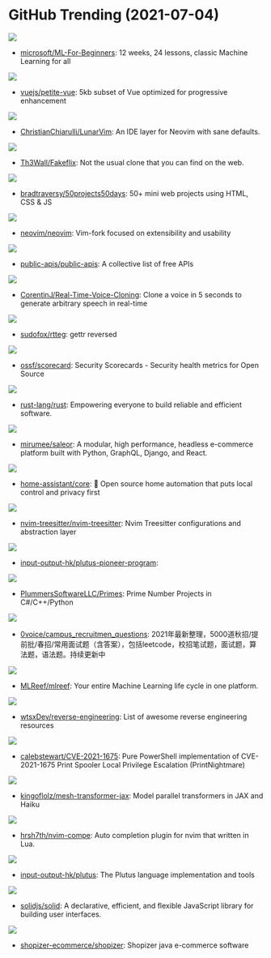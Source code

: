# GitHub Trending (2021-07-04)

![](https://img.shields.io/badge/Jupyter%20Notebook-New%202-green?style=flat-square&logo=appveyor)
- [microsoft/ML-For-Beginners](https://github.com/microsoft/ML-For-Beginners): 12 weeks, 24 lessons, classic Machine Learning for all

![](https://img.shields.io/badge/TypeScript-New%20544-green?style=flat-square&logo=appveyor)
- [vuejs/petite-vue](https://github.com/vuejs/petite-vue): 5kb subset of Vue optimized for progressive enhancement

![](https://img.shields.io/badge/Lua-New%2030-green?style=flat-square&logo=appveyor)
- [ChristianChiarulli/LunarVim](https://github.com/ChristianChiarulli/LunarVim): An IDE layer for Neovim with sane defaults.

![](https://img.shields.io/badge/JavaScript-New%20467-green?style=flat-square&logo=appveyor)
- [Th3Wall/Fakeflix](https://github.com/Th3Wall/Fakeflix): Not the usual clone that you can find on the web.

![](https://img.shields.io/badge/CSS-New%20293-green?style=flat-square&logo=appveyor)
- [bradtraversy/50projects50days](https://github.com/bradtraversy/50projects50days): 50+ mini web projects using HTML, CSS & JS

![](https://img.shields.io/badge/Vim%20script-New%20183-green?style=flat-square&logo=appveyor)
- [neovim/neovim](https://github.com/neovim/neovim): Vim-fork focused on extensibility and usability

![](https://img.shields.io/badge/Python-New%20679-green?style=flat-square&logo=appveyor)
- [public-apis/public-apis](https://github.com/public-apis/public-apis): A collective list of free APIs

![](https://img.shields.io/badge/Python-New%20938-green?style=flat-square&logo=appveyor)
- [CorentinJ/Real-Time-Voice-Cloning](https://github.com/CorentinJ/Real-Time-Voice-Cloning): Clone a voice in 5 seconds to generate arbitrary speech in real-time

![](https://img.shields.io/badge/JavaScript-New%208-green?style=flat-square&logo=appveyor)
- [sudofox/rtteg](https://github.com/sudofox/rtteg): gettr reversed

![](https://img.shields.io/badge/Go-New%20327-green?style=flat-square&logo=appveyor)
- [ossf/scorecard](https://github.com/ossf/scorecard): Security Scorecards - Security health metrics for Open Source

![](https://img.shields.io/badge/Rust-New%20134-green?style=flat-square&logo=appveyor)
- [rust-lang/rust](https://github.com/rust-lang/rust): Empowering everyone to build reliable and efficient software.

![](https://img.shields.io/badge/Python-New%20454-green?style=flat-square&logo=appveyor)
- [mirumee/saleor](https://github.com/mirumee/saleor): A modular, high performance, headless e-commerce platform built with Python, GraphQL, Django, and React.

![](https://img.shields.io/badge/Python-New%2016-green?style=flat-square&logo=appveyor)
- [home-assistant/core](https://github.com/home-assistant/core): 🏡 Open source home automation that puts local control and privacy first

![](https://img.shields.io/badge/Scheme-New%2020-green?style=flat-square&logo=appveyor)
- [nvim-treesitter/nvim-treesitter](https://github.com/nvim-treesitter/nvim-treesitter): Nvim Treesitter configurations and abstraction layer

![](https://img.shields.io/badge/Haskell-New%2096-green?style=flat-square&logo=appveyor)
- [input-output-hk/plutus-pioneer-program](https://github.com/input-output-hk/plutus-pioneer-program): 

![](https://img.shields.io/badge/C-New%2081-green?style=flat-square&logo=appveyor)
- [PlummersSoftwareLLC/Primes](https://github.com/PlummersSoftwareLLC/Primes): Prime Number Projects in C#/C++/Python

![](https://img.shields.io/badge/none-New%2079-green?style=flat-square&logo=appveyor)
- [0voice/campus_recruitmen_questions](https://github.com/0voice/campus_recruitmen_questions): 2021年最新整理，5000道秋招/提前批/春招/常用面试题（含答案），包括leetcode，校招笔试题，面试题，算法题，语法题。持续更新中

![](https://img.shields.io/badge/Kotlin-New%20144-green?style=flat-square&logo=appveyor)
- [MLReef/mlreef](https://github.com/MLReef/mlreef): Your entire Machine Learning life cycle in one platform.

![](https://img.shields.io/badge/none-New%20395-green?style=flat-square&logo=appveyor)
- [wtsxDev/reverse-engineering](https://github.com/wtsxDev/reverse-engineering): List of awesome reverse engineering resources

![](https://img.shields.io/badge/PowerShell-New%2045-green?style=flat-square&logo=appveyor)
- [calebstewart/CVE-2021-1675](https://github.com/calebstewart/CVE-2021-1675): Pure PowerShell implementation of CVE-2021-1675 Print Spooler Local Privilege Escalation (PrintNightmare)

![](https://img.shields.io/badge/Python-New%20490-green?style=flat-square&logo=appveyor)
- [kingoflolz/mesh-transformer-jax](https://github.com/kingoflolz/mesh-transformer-jax): Model parallel transformers in JAX and Haiku

![](https://img.shields.io/badge/Lua-New%2035-green?style=flat-square&logo=appveyor)
- [hrsh7th/nvim-compe](https://github.com/hrsh7th/nvim-compe): Auto completion plugin for nvim that written in Lua.

![](https://img.shields.io/badge/HTML-New%2065-green?style=flat-square&logo=appveyor)
- [input-output-hk/plutus](https://github.com/input-output-hk/plutus): The Plutus language implementation and tools

![](https://img.shields.io/badge/TypeScript-New%20871-green?style=flat-square&logo=appveyor)
- [solidjs/solid](https://github.com/solidjs/solid): A declarative, efficient, and flexible JavaScript library for building user interfaces.

![](https://img.shields.io/badge/Java-New%2011-green?style=flat-square&logo=appveyor)
- [shopizer-ecommerce/shopizer](https://github.com/shopizer-ecommerce/shopizer): Shopizer java e-commerce software

